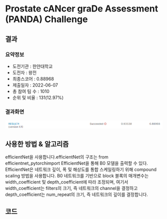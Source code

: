 # Prostate cANcer graDe Assessment (PANDA) Challenge

## 결과

### 요약정보

- 도전기관 : 한얀대학교
- 도전자 : 왕전
- 최종스코어 : 0.88968
- 제출일자 : 2022-06-07
- 총 참여 팀 수 : 1010
- 순위 및 비율 : 131(12.97%)

### 결과화면

![](./img/score.PNG)

## 사용한 방법 & 알고리즘

efficientNet을 사용합니다.efficientNet의 구조는 from efficientnet_pytorchimport EfficientNet을 통해 B0 모델을 출력할 수 있다.
EfficientNet은 네트워크 깊이, 폭 및 해상도를 통합 스케일링하기 위해 compound scaling 방법을 사용합니다.
B0 네트워크를 기반으로 block 블록의 매개변수는 width_coefficient 및 depth_coefficient에 따라 조정되며, 여기서 width_coefficient는 filters의 크기, 
즉 네트워크의 channel을 결정하고 depth_coefficient는 num_repeat의 크기, 즉 네트워크의 깊이를 결정합니다.


## 코드

[](./result.ipynb)








